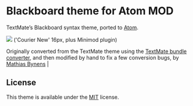 # Blackboard theme for Atom MOD

TextMate’s Blackboard syntax theme, ported to [Atom](https://atom.io/).

![](http://imgur.com/6GaXYWp.png)
('Courier New' 16px, plus Minimod plugin)

Originally converted from the TextMate theme using the [TextMate bundle converter](https://atom.io/docs/latest/converting-a-text-mate-theme), and then modified by hand to fix a few conversion bugs, by [Mathias Bynens](http://mathiasbynens.be/) |

## License

This theme is available under the [MIT](http://mths.be/mit) license.
